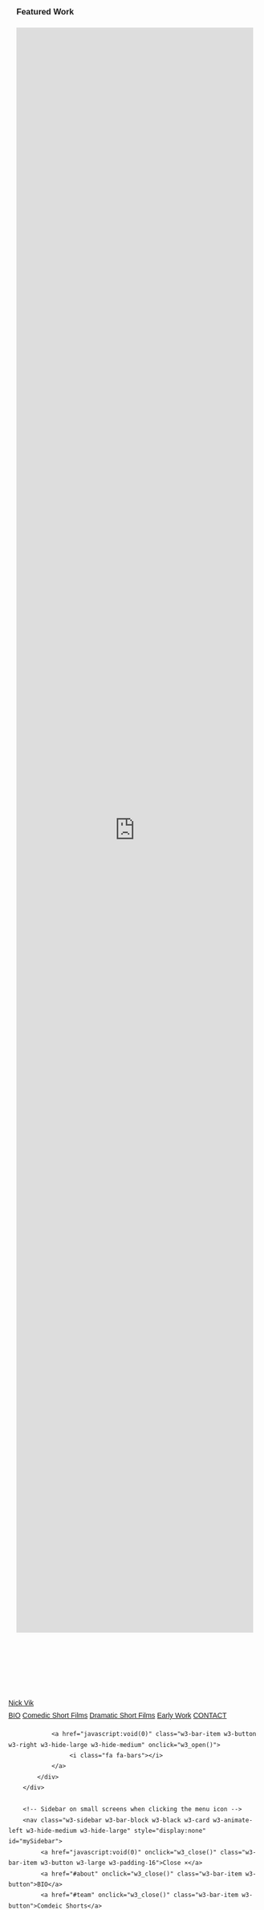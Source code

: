 <!DOCTYPE html>
<html>
    <title>Nick Vik|Director, Screenwriter</title>
    <meta charset="UTF-8">
    <meta name="viewport" content="width=device-width, initial-scale=1">
    <link rel="stylesheet" href="https://www.w3schools.com/w3css/4/w3.css">
    <link rel="stylesheet" href="https://fonts.googleapis.com/css?family=Raleway">
    <link rel="stylesheet" href="https://cdnjs.cloudflare.com/ajax/libs/font-awesome/4.7.0/css/font-awesome.min.css">
    <style>
        body, h1, h2, h3, h4, h5, h6 {
            font-family:"Raleway", sans-serif
        }
        body, html {
            height: 100%;
            line-height: 1.8;
        }
        /* Full height image header */
    </style>
    <body>
         <div class="w3-container" style="padding:128px 16px" id="about">
             <h3 class="w3-center">Featured Work</h3>
            <iframe width=100% height=80% src="https://www.youtube.com/embed/0Plk8cmvqO8" frameborder="0" allow="autoplay; encrypted-media"></iframe>
                </div>
        <!-- Navbar (sit on top) -->
        <div class="w3-top">
            <div class="w3-bar w3-white w3-card" id="myNavbar">
                 <a href="#home" class="w3-bar-item w3-button w3-wide">Nick Vik</a>
                <!-- Right-sided navbar links -->
                <div class="w3-right w3-hide-small">
                     <a href="#about" class="w3-bar-item w3-button">BIO</a>
                     <a href="#team" class="w3-bar-item w3-button"><i class="fa fa-film" aria-hidden="true"></i> Comedic Short Films</a>
                     <a href="#work" class="w3-bar-item w3-button"><i class="fa fa-television" aria-hidden="true"></i> Dramatic Short Films</a>
                     <a href="#pricing" class="w3-bar-item w3-button"><i class="fa fa-music" aria-hidden="true"></i> Early Work</a>
                     <a href="#contact" class="w3-bar-item w3-button"><i class="fa fa-envelope"></i> CONTACT</a>
                </div>
                <!-- Hide right-floated links on small screens and replace them with a menu icon -->

                <a href="javascript:void(0)" class="w3-bar-item w3-button w3-right w3-hide-large w3-hide-medium" onclick="w3_open()">
                     <i class="fa fa-bars"></i>
                </a>
            </div>
        </div>

        <!-- Sidebar on small screens when clicking the menu icon -->
        <nav class="w3-sidebar w3-bar-block w3-black w3-card w3-animate-left w3-hide-medium w3-hide-large" style="display:none" id="mySidebar">
             <a href="javascript:void(0)" onclick="w3_close()" class="w3-bar-item w3-button w3-large w3-padding-16">Close ×</a>
             <a href="#about" onclick="w3_close()" class="w3-bar-item w3-button">BIO</a>
             <a href="#team" onclick="w3_close()" class="w3-bar-item w3-button">Comdeic Shorts</a>
             <a href="#work" onclick="w3_close()" class="w3-bar-item w3-button">Dramatic Shorts</a>
             <a href="#pricing" onclick="w3_close()" class="w3-bar-item w3-button">Early Work</a>
             <a href="#contact" onclick="w3_close()" class="w3-bar-item w3-button">CONTACT</a>
        </nav>

        <!-- Header with full-height image -->


        <!-- About Section -->
        <div class="w3-container" style="padding:128px 16px" id="about">
             <h3 class="w3-center">Dramatic Shorts</h3>
            <iframe width="100%" height="100%" src="https://www.youtube.com/embed/jcw7jBTNHEk" frameborder="0" allow="autoplay; encrypted-media" allowfullscreen></iframe>
                </div>


        <!-- Work Section -->
        <div class="w3-container" style="padding:128px 16px" id="work">
             <h3 class="w3-center">Comedic</h3>
            <p class="w3-center w3-large">Bringing the laughs</p>

            <div class="w3-row-padding" style="margin-top:64px">
                <div class="w3-col l3 m6">
                    <iframe width=80% height=80% src="https://www.youtube.com/embed/2JmQWjaJb3I" frameborder="0" allow="autoplay; encrypted-media" allowfullscreen></iframe>
                </div>

                <div class="w3-col l3 m6">
                    <img src="/w3images/tech_drone.jpg" style="width:100%" onclick="onClick(this)" class="w3-hover-opacity" alt="A drone">
                </div>
                <div class="w3-col l3 m6">
                    <img src="/w3images/tech_sound.jpg" style="width:100%" onclick="onClick(this)" class="w3-hover-opacity" alt="Soundbox">
                </div>
            </div>

            <div class="w3-row-padding w3-section">
                <div class="w3-col l3 m6">
                    <img src="/w3images/tech_tablet.jpg" style="width:100%" onclick="onClick(this)" class="w3-hover-opacity" alt="A tablet">
                </div>
                <div class="w3-col l3 m6">
                    <img src="/w3images/tech_camera.jpg" style="width:100%" onclick="onClick(this)" class="w3-hover-opacity" alt="A camera">
                </div>
                <div class="w3-col l3 m6">
                    <img src="/w3images/tech_typewriter.jpg" style="width:100%" onclick="onClick(this)" class="w3-hover-opacity" alt="A typewriter">
                </div>
                <div class="w3-col l3 m6">
                    <img src="/w3images/tech_tableturner.jpg" style="width:100%" onclick="onClick(this)" class="w3-hover-opacity" alt="A tableturner">
                </div>
            </div>
        </div>


        <!-- Contact Section -->
        <div class="w3-container w3-light-grey" style="padding:128px 16px" id="contact">
             <h3 class="w3-center">CONTACT</h3>
            <p class="w3-center w3-large">Lets get in touch. Send us a message:</p>
            <div class="w3-row-padding" style="margin-top:64px">
                <div class="w3-half">
                    <p><i class="fa fa-map-marker fa-fw w3-xxlarge w3-margin-right"></i> San Francisco, CA , US</p>
                    <p><i class="fa fa-phone fa-fw w3-xxlarge w3-margin-right"></i> Phone: xxxxxxxx</p>
                    <p><i class="fa fa-envelope fa-fw w3-xxlarge w3-margin-right"> </i> Email: mail@mail.com</p>
                    <br>
                    <form action="/action_page.php" target="_blank">
                        <p>
                            <input class="w3-input w3-border" type="text" placeholder="Name" required name="Name">
                        </p>
                        <p>
                            <input class="w3-input w3-border" type="text" placeholder="Email" required name="Email">
                        </p>
                        <p>
                            <input class="w3-input w3-border" type="text" placeholder="Subject" required name="Subject">
                        </p>
                        <p>
                            <input class="w3-input w3-border" type="text" placeholder="Message" required name="Message">
                        </p>
                        <p>
                            <button class="w3-button w3-black" type="submit">
                                 <i class="fa fa-paper-plane"></i> SEND MESSAGE
                            </button>
                        </p>
                    </form>
                </div>
                <div class="w3-half">
                    <!-- Add Google Maps -->
                    <div id="googleMap" class="w3-greyscale-max" style="width:100%;height:510px;"></div>
                </div>
            </div>
        </div>

        <!-- Footer -->
        <footer class="w3-center w3-black w3-padding-64">
             <a href="#home" class="w3-button w3-light-grey"><i class="fa fa-arrow-up w3-margin-right"></i>To the top</a>
            <div class="w3-xlarge w3-section">
                 <i class="fa fa-facebook-official w3-hover-opacity"></i>
                 <i class="fa fa-instagram w3-hover-opacity"></i>
                 <i class="fa fa-snapchat w3-hover-opacity"></i>
                 <i class="fa fa-pinterest-p w3-hover-opacity"></i>
                 <i class="fa fa-twitter w3-hover-opacity"></i>
                 <i class="fa fa-linkedin w3-hover-opacity"></i>
            </div>
            <p>Powered by <a href="https://www.w3schools.com/w3css/default.asp" title="W3.CSS" target="_blank" class="w3-hover-text-green">w3.css</a>
            </p>
        </footer>

        <!-- Add Google Maps -->
        <script>
            // Modal Image Gallery

            function onClick(element) {
                document.getElementById("img01").src = element.src;
                document.getElementById("modal01").style.display = "block";
                var captionText = document.getElementById("caption");
                captionText.innerHTML = element.alt;
            }


             // Toggle between showing and hiding the sidebar when clicking the menu icon
            var mySidebar = document.getElementById("mySidebar");

            function w3_open() {
                if (mySidebar.style.display === 'block') {
                    mySidebar.style.display = 'none';
                } else {
                    mySidebar.style.display = 'block';
                }
            }

             // Close the sidebar with the close button

            function w3_close() {
                mySidebar.style.display = "none";
            }
        </script>
       

    </body>

</html>
